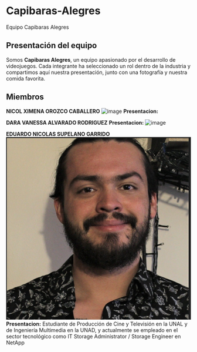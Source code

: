 # Capibaras-Alegres
Equipo Capibaras Alegres  

## Presentación del equipo  
Somos **Capibaras Alegres**, un equipo apasionado por el desarrollo de videojuegos. Cada integrante ha seleccionado un rol dentro de la industria y compartimos aquí nuestra presentación, junto con una fotografía y nuestra comida favorita. 

## Miembros

**NICOL XIMENA OROZCO CABALLERO**
![image](https://github.com/user-attachments/assets/6a5fd467-f450-42ca-8638-f095a5f7b5f8)
**Presentacion:**

**DARA VANESSA ALVARADO RODRIGUEZ**
**Presentacion:**
![image](https://github.com/user-attachments/assets/d8c63c99-f12d-4569-a00e-ab4330a83c80)


**EDUARDO NICOLAS SUPELANO GARRIDO**
![image](https://github.com/vanessa10r/Capibaras-Alegres/raw/main/Eduardo.supelano/foto%20de%20perfil.png?raw=true)
**Presentacion:**
Estudiante de Producción de Cine y Televisión en la UNAL y de Ingeniería Multimedia en la UNAD, y actualmente se empleado en el sector tecnológico como IT Storage Administrator / Storage Engineer en NetApp